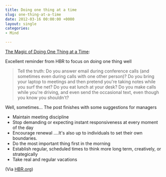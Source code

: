 ```yaml
---
title: Doing one thing at a time
slug: one-thing-at-a-time
date: 2012-03-16 00:00:00 +0000
layout: single
categories: 
- Mind

---
```

[The Magic of Doing One Thing at a Time][harvardbusiness]:

Excellent reminder from HBR to focus on doing one thing well

> Tell the truth: Do you answer email during conference calls (and sometimes even during calls with one other person)? Do you bring your laptop to meetings and then pretend you're taking notes while you surf the net? Do you eat lunch at your desk? Do you make calls while you're driving, and even send the occasional text, even though you know you shouldn't?

Well, sometimes&#x2026; The post finishes with some suggestions for managers
 
- Maintain meeting discipline
- Stop demanding or expecting instant responsiveness at every moment of the day
- Encourage renewal &#x2026;.It's also up to individuals to set their own boundaries.
- Do the most important thing first in the morning
- Establish regular, scheduled times to think more long term, creatively, or strategically
- Take real and regular vacations&#xa0;

(Via [HBR.org][hbr])

[harvardbusiness]: http://feeds.harvardbusiness.org/~r/harvardbusiness/~3/XkoMyA9xS9w/the-magic-of-doing-one-thing-a.html
[hbr]: http://blogs.hbr.org/

